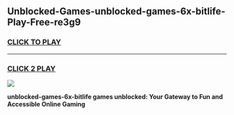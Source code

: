 
## Unblocked-Games-unblocked-games-6x-bitlife-Play-Free-re3g9
<h3>
<a href="https://premium76.site?title=unblocked-games-6x-bitlife&ref=23A">CLICK TO PLAY</a></h3>
<hr>

<h3>
<a href="https://premium76.site?title=unblocked-games-6x-bitlife&ref=23A">CLICK 2 PLAY</a>
  
</h3>

<a href="https://premium76.site?title=unblocked-games-6x-bitlife&ref=23A"><img src="https://clearcache.store/games.png"></a>


**unblocked-games-6x-bitlife games unblocked: Your Gateway to Fun and Accessible Online Gaming**
